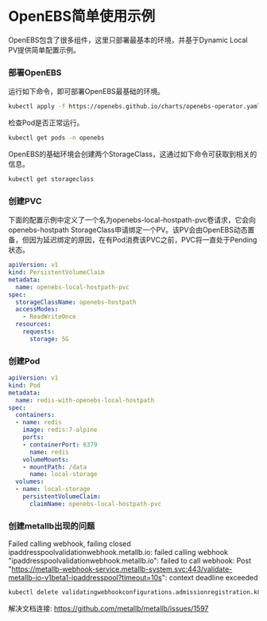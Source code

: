 # OpenEBS简单使用示例

OpenEBS包含了很多组件，这里只部署最基本的环境，并基于Dynamic Local PV提供简单配置示例。

### 部署OpenEBS

运行如下命令，即可部署OpenEBS最基础的环境。

```bash
kubectl apply -f https://openebs.github.io/charts/openebs-operator.yaml
```

检查Pod是否正常运行。

```bash
kubectl get pods -n openebs
```

OpenEBS的基础环境会创建两个StorageClass，这通过如下命令可获取到相关的信息。

```bash 
kubectl get storageclass
```

### 创建PVC

下面的配置示例中定义了一个名为openebs-local-hostpath-pvc卷请求，它会向openebs-hostpath StorageClass申请绑定一个PV。该PV会由OpenEBS动态置备，但因为延迟绑定的原因，在有Pod消费该PVC之前，PVC将一直处于Pending状态。

```YAML
apiVersion: v1
kind: PersistentVolumeClaim
metadata:
  name: openebs-local-hostpath-pvc
spec:
  storageClassName: openebs-hostpath
  accessModes:
    - ReadWriteOnce
  resources:
    requests:
      storage: 5G
```

### 创建Pod

```yaml
apiVersion: v1
kind: Pod
metadata:
  name: redis-with-openebs-local-hostpath
spec:
  containers:
  - name: redis
    image: redis:7-alpine
    ports:
    - containerPort: 6379
      name: redis
    volumeMounts:
    - mountPath: /data
      name: local-storage
  volumes:
  - name: local-storage
    persistentVolumeClaim:
      claimName: openebs-local-hostpath-pvc
```

### 创建metallb出现的问题
Failed calling webhook, failing closed ipaddresspoolvalidationwebhook.metallb.io: failed calling webhook "ipaddresspoolvalidationwebhook.metallb.io": failed to call webhook: Post "https://metallb-webhook-service.metallb-system.svc:443/validate-metallb-io-v1beta1-ipaddresspool?timeout=10s": context deadline exceeded

```bash
kubectl delete validatingwebhookconfigurations.admissionregistration.k8s.io metallb-webhook-configuration
```
解决文档连接: https://github.com/metallb/metallb/issues/1597

